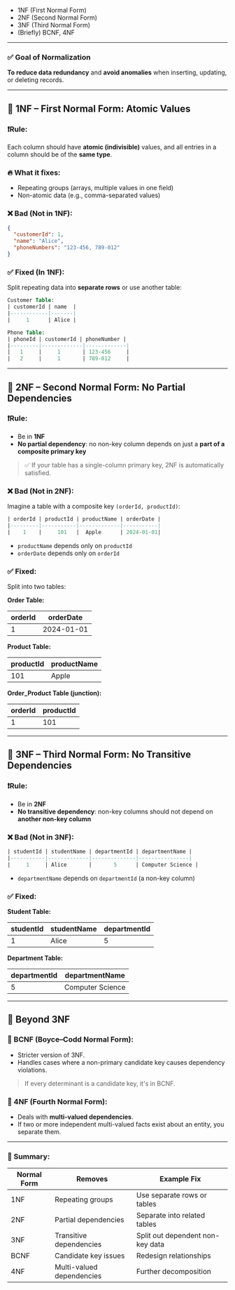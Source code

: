 - 1NF (First Normal Form)
- 2NF (Second Normal Form)
- 3NF (Third Normal Form)
- (Briefly) BCNF, 4NF

---

### ✅ Goal of Normalization

**To reduce data redundancy** and **avoid anomalies** when inserting, updating, or deleting records.

---

## 🔹 1NF – First Normal Form: Atomic Values

### ❗Rule:

Each column should have **atomic (indivisible)** values, and all entries in a column should be of the **same type**.

### 🔥 What it fixes:

- Repeating groups (arrays, multiple values in one field)
- Non-atomic data (e.g., comma-separated values)

### ❌ Bad (Not in 1NF):

```json
{
  "customerId": 1,
  "name": "Alice",
  "phoneNumbers": "123-456, 789-012"
}
```

### ✅ Fixed (In 1NF):

Split repeating data into **separate rows** or use another table:

```sql
Customer Table:
| customerId | name  |
|------------|-------|
|     1      | Alice |

Phone Table:
| phoneId | customerId | phoneNumber |
|---------|-------------|-------------|
|   1     |     1       | 123-456     |
|   2     |     1       | 789-012     |
```

---

## 🔹 2NF – Second Normal Form: No Partial Dependencies

### ❗Rule:

- Be in **1NF**
- **No partial dependency**: no non-key column depends on just a **part of a composite primary key**

> ✅ If your table has a single-column primary key, 2NF is automatically satisfied.

### ❌ Bad (Not in 2NF):

Imagine a table with a composite key `(orderId, productId)`:

```sql
| orderId | productId | productName | orderDate |
|---------|-----------|-------------|-----------|
|    1    |     101   |  Apple      | 2024-01-01|
```

- `productName` depends only on `productId`
- `orderDate` depends only on `orderId`

### ✅ Fixed:

Split into two tables:

**Order Table:**

| orderId | orderDate  |
| ------- | ---------- |
| 1       | 2024-01-01 |

**Product Table:**

| productId | productName |
| --------- | ----------- |
| 101       | Apple       |

**Order_Product Table (junction):**

| orderId | productId |
| ------- | --------- |
| 1       | 101       |

---

## 🔹 3NF – Third Normal Form: No Transitive Dependencies

### ❗Rule:

- Be in **2NF**
- **No transitive dependency**: non-key columns should not depend on **another non-key column**

### ❌ Bad (Not in 3NF):

```sql
| studentId | studentName | departmentId | departmentName |
|-----------|-------------|--------------|----------------|
|     1     | Alice       |       5      | Computer Science |
```

- `departmentName` depends on `departmentId` (a non-key column)

### ✅ Fixed:

**Student Table:**

| studentId | studentName | departmentId |
| --------- | ----------- | ------------ |
| 1         | Alice       | 5            |

**Department Table:**

| departmentId | departmentName   |
| ------------ | ---------------- |
| 5            | Computer Science |

---

## 🔸 Beyond 3NF

### 🔹 BCNF (Boyce–Codd Normal Form):

- Stricter version of 3NF.
- Handles cases where a non-primary candidate key causes dependency violations.

> If every determinant is a candidate key, it's in BCNF.

### 🔹 4NF (Fourth Normal Form):

- Deals with **multi-valued dependencies**.
- If two or more independent multi-valued facts exist about an entity, you separate them.

---

### 🧠 Summary:

| Normal Form | Removes                   | Example Fix                      |
| ----------- | ------------------------- | -------------------------------- |
| 1NF         | Repeating groups          | Use separate rows or tables      |
| 2NF         | Partial dependencies      | Separate into related tables     |
| 3NF         | Transitive dependencies   | Split out dependent non-key data |
| BCNF        | Candidate key issues      | Redesign relationships           |
| 4NF         | Multi-valued dependencies | Further decomposition            |
